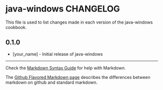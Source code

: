 java-windows CHANGELOG
======================

This file is used to list changes made in each version of the java-windows cookbook.

0.1.0
-----
- [your_name] - Initial release of java-windows

- - -
Check the [Markdown Syntax Guide](http://daringfireball.net/projects/markdown/syntax) for help with Markdown.

The [Github Flavored Markdown page](http://github.github.com/github-flavored-markdown/) describes the differences between markdown on github and standard markdown.
